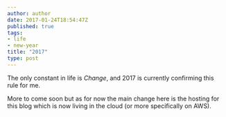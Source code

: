 ```yaml
---
author: author
date: 2017-01-24T18:54:47Z
published: true
tags:
- life
- new-year
title: "2017"
type: post
---
```


The only constant in life is _Change_, and 2017 is currently confirming this rule for me.

More to come soon but as for now the main change here is the hosting for this blog which is now living in the cloud (or more specifically on AWS).
